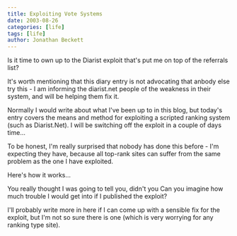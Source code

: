 ```yaml
---
title: Exploiting Vote Systems
date: 2003-08-26
categories: [life]
tags: [life]
author: Jonathan Beckett
---
```


Is it time to own up to the Diarist exploit that's put me on top of the referrals list?

It's worth mentioning that this diary entry is not advocating that anbody else try this - I am informing the diarist.net people of the weakness in their system, and will be helping them fix it.

Normally I would write about what I've been up to in this blog, but today's entry covers the means and method for exploiting a scripted ranking system (such as Diarist.Net). I will be switching off the exploit in a couple of days time...

To be honest, I'm really surprised that nobody has done this before - I'm expecting they have, because all top-rank sites can suffer from the same problem as the one I have exploited.

Here's how it works...

You really thought I was going to tell you, didn't you  Can you imagine how much trouble I would get into if I published the exploit?

I'll probably write more in here if I can come up with a sensible fix for the exploit, but I'm not so sure there is one (which is very worrying for any ranking type site).